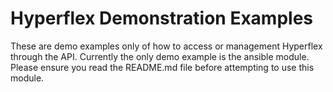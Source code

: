 # Hyperflex Demonstration Examples
These are demo examples only of how to access or management Hyperflex through the API. Currently the only demo example is the ansible module. Please ensure you read the README.md file before attempting to use this module. 

